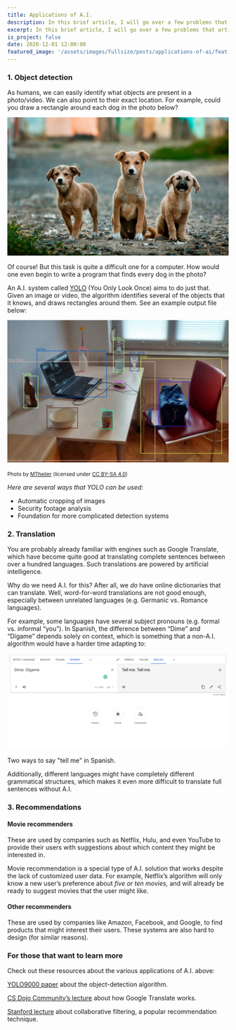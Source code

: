 ```yaml
---
title: Applications of A.I.
description: In this brief article, I will go over a few problems that artificial intelligence is helping us solve (in no particular order).
excerpt: In this brief article, I will go over a few problems that artificial intelligence is helping us solve (in no particular order).
is_project: false
date: 2020-12-01 12:00:00
featured_image: '/assets/images/fullsize/posts/applications-of-ai/feat.jpg'
---
```


### 1. Object detection

As humans, we can easily identify what objects are present in a photo/video. We can also point to their exact location. For example, could you draw a rectangle around each dog in the photo below?

![Dogs](/assets/images/fullsize/posts/applications-of-ai/dogs.jpg)

Of course! But this task is quite a difficult one for a computer. How would one even begin to write a program that finds every dog in the photo?

An A.I. system  called [YOLO](https://pjreddie.com/darknet/yolo/) (You Only Look Once) aims to do just that. Given an image or video, the algorithm identifies several of the objects that it knows, and draws rectangles around them. See an example output file below:

![Example of YOLO in use](/assets/images/fullsize/posts/applications-of-ai/yolo.jpg)

<small>Photo by [MTheiler](https://commons.wikimedia.org/wiki/User:MTheiler) (licensed under [CC BY-SA 4.0](https://creativecommons.org/licenses/by-sa/4.0?ref=ccsearch&atype=rich))</small>

_Here are several ways that YOLO can be used:_

*   Automatic cropping of images
*   Security footage analysis
*   Foundation for more complicated detection systems

### 2. Translation

You are probably already familiar with engines such as Google Translate, which have become quite good at translating complete sentences between over a hundred languages. Such translations are powered by artificial intelligence.

Why do we need A.I. for this? After all, we _do_ have online dictionaries that can translate. Well, word-for-word translations are not good enough, especially between unrelated languages (e.g. Germanic vs. Romance languages).

For example, some languages have several subject pronouns (e.g. formal vs. informal “you”). In Spanish, the difference between “Dime” and “Dígame” depends solely on context, which is something that a non-A.I. algorithm would have a harder time adapting to:

![Google translate example](/assets/images/fullsize/posts/applications-of-ai/translate.png)

Two ways to say "tell me" in Spanish.

Additionally, different languages might have completely different grammatical structures, which makes it even more difficult to translate full sentences without A.I.

### 3. Recommendations

#### Movie recommenders

These are used by companies such as Netflix, Hulu, and even YouTube to provide their users with suggestions about which content they might be interested in.

Movie recommendation is a special type of A.I. solution that works despite the lack of customized user data. For example, Netflix’s algorithm will only know a new user’s preference about _five or ten movies,_ and will already be ready to suggest movies that the user might like.

#### Other recommenders

These are used by companies like Amazon, Facebook, and Google, to find products that might interest their users. These systems are also hard to design (for similar reasons).

### For those that want to learn more

Check out these resources about the various applications of A.I. above:

[YOLO9000 paper](https://arxiv.org/pdf/1612.08242v1.pdf) about the object-detection algorithm.

[CS Dojo Community’s lecture](https://www.youtube.com/watch?v=AIpXjFwVdIE) about how Google Translate works.

[Stanford lecture](https://www.youtube.com/watch?v=h9gpufJFF-0) about collaborative filtering, a popular recommendation technique.
